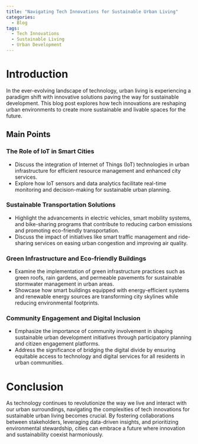 ```yaml
---
title: "Navigating Tech Innovations for Sustainable Urban Living"
categories:
  - Blog
tags:
  - Tech Innovations
  - Sustainable Living
  - Urban Development
---
```


# Introduction
In the ever-evolving landscape of technology, urban living is experiencing a paradigm shift with innovative solutions paving the way for sustainable development. This blog post explores how tech innovations are reshaping urban environments to create more sustainable and livable spaces for the future.

## Main Points
### The Role of IoT in Smart Cities
- Discuss the integration of Internet of Things (IoT) technologies in urban infrastructure for efficient resource management and enhanced city services.
- Explore how IoT sensors and data analytics facilitate real-time monitoring and decision-making for sustainable urban planning.

### Sustainable Transportation Solutions
- Highlight the advancements in electric vehicles, smart mobility systems, and bike-sharing programs that contribute to reducing carbon emissions and promoting eco-friendly transportation.
- Discuss the impact of initiatives like smart traffic management and ride-sharing services on easing urban congestion and improving air quality.

### Green Infrastructure and Eco-friendly Buildings
- Examine the implementation of green infrastructure practices such as green roofs, rain gardens, and permeable pavements for sustainable stormwater management in urban areas.
- Showcase how smart buildings equipped with energy-efficient systems and renewable energy sources are transforming city skylines while reducing environmental footprints.

### Community Engagement and Digital Inclusion
- Emphasize the importance of community involvement in shaping sustainable urban development initiatives through participatory planning and citizen engagement platforms.
- Address the significance of bridging the digital divide by ensuring equitable access to technology and digital services for all residents in urban communities.

# Conclusion
As technology continues to revolutionize the way we live and interact with our urban surroundings, navigating the complexities of tech innovations for sustainable urban living becomes crucial. By fostering collaborations between stakeholders, leveraging data-driven insights, and prioritizing environmental stewardship, cities can embrace a future where innovation and sustainability coexist harmoniously.